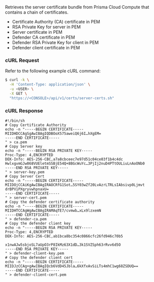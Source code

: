 Retrieves the server certificate bundle from Prisma Cloud Compute that contains a chain of certificates.

* Certificate Authority (CA) certificate in PEM
* RSA Private Key for server in PEM
* Server certificate in PEM
* Defender CA certificate in PEM
* Defender RSA Private Key for client in PEM
* Defender client certificate in PEM

### cURL Request

Refer to the following example cURL command:

```bash
$ curl -k \
  -H 'Content-Type: application/json' \
  -u <USER> \
  -X GET \
  "https://<CONSOLE>/api/v1/certs/server-certs.sh"
```
### cURL Response

```
#!/bin/sh
# Copy Certificate Authority
echo -n "-----BEGIN CERTIFICATE-----
MIIDHDCCAgSgAwIBAgIQDBOoX575aweiQ6j6I…hXgEM=
-----END CERTIFICATE-----
" > ca.pem
# Copy Server key
echo -n "-----BEGIN RSA PRIVATE KEY-----
Proc-Type: 4,ENCRYPTED
DEK-Info: AES-256-CBC,a7a8cbceec7e97d51c04ce03f1b4c4dc
HwlxgvmGJw068VUEletmSSBjE54Q+8BGcWuYc…3PjIj2nuD4PTtOULiuLnAoONb0
-----END RSA PRIVATE KEY-----
" > server-key.pem
# Copy Server Cert
echo -n "-----BEGIN CERTIFICATE-----
MIIDOjCCAiKgAwIBAgIRAOCRfG1Sot…5SY03wZf20LvAzrLTRLsIAbsivp0Ljmvt
drBPViPXgryvwhpnaxU=
-----END CERTIFICATE-----
" > server-cert.pem
# Copy the defender certificate authority
echo -n "-----BEGIN CERTIFICATE-----
MIIDHTCCAgWgAwIBAgIRAMAqTE7/cvmwb…xLx9lzxemN
-----END CERTIFICATE-----
" > defender-ca.pem
# Copy the defender client key
echo -n "-----BEGIN RSA PRIVATE KEY-----
Proc-Type: 4,ENCRYPTED
DEK-Info: AES-256-CBC,ab1bca8bc354c0866cfc26fd946c70b5

x1nwAJw5sbjoSL7aUpO3rP8IkMz63X1dD…3k1SVZSph63rRvv6d5O
-----END RSA PRIVATE KEY-----
" > defender-client-key.pem
# Copy the defender client cert
echo -n "-----BEGIN CERTIFICATE-----
MIIDJzCCAg+gAwIBAgIQcb6VdD45Jbla…6kXfxAvSiLTs4mhC1wg68ZSDUQ==
-----END CERTIFICATE-----
" > defender-client-cert.pem

```